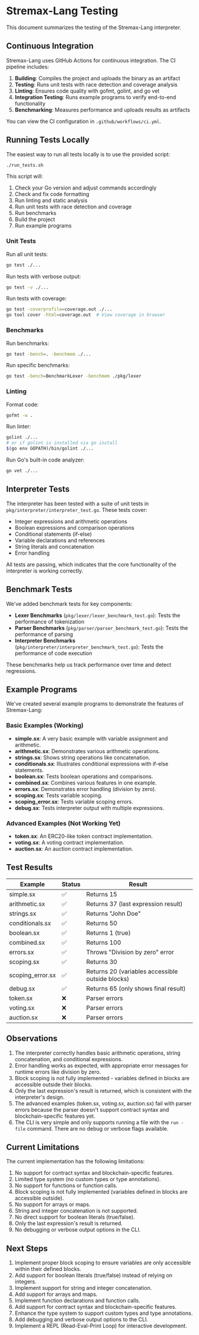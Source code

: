 # Stremax-Lang Testing

This document summarizes the testing of the Stremax-Lang interpreter.

## Continuous Integration

Stremax-Lang uses GitHub Actions for continuous integration. The CI pipeline includes:

1. **Building**: Compiles the project and uploads the binary as an artifact
2. **Testing**: Runs unit tests with race detection and coverage analysis
3. **Linting**: Ensures code quality with gofmt, golint, and go vet
4. **Integration Testing**: Runs example programs to verify end-to-end functionality
5. **Benchmarking**: Measures performance and uploads results as artifacts

You can view the CI configuration in `.github/workflows/ci.yml`.

## Running Tests Locally

The easiest way to run all tests locally is to use the provided script:

```bash
./run_tests.sh
```

This script will:
1. Check your Go version and adjust commands accordingly
2. Check and fix code formatting
3. Run linting and static analysis
4. Run unit tests with race detection and coverage
5. Run benchmarks
6. Build the project
7. Run example programs

### Unit Tests

Run all unit tests:

```bash
go test ./...
```

Run tests with verbose output:

```bash
go test -v ./...
```

Run tests with coverage:

```bash
go test -coverprofile=coverage.out ./...
go tool cover -html=coverage.out  # View coverage in browser
```

### Benchmarks

Run benchmarks:

```bash
go test -bench=. -benchmem ./...
```

Run specific benchmarks:

```bash
go test -bench=BenchmarkLexer -benchmem ./pkg/lexer
```

### Linting

Format code:

```bash
gofmt -w .
```

Run linter:

```bash
golint ./...
# or if golint is installed via go install
$(go env GOPATH)/bin/golint ./...
```

Run Go's built-in code analyzer:

```bash
go vet ./...
```

## Interpreter Tests

The interpreter has been tested with a suite of unit tests in `pkg/interpreter/interpreter_test.go`. These tests cover:

- Integer expressions and arithmetic operations
- Boolean expressions and comparison operations
- Conditional statements (if-else)
- Variable declarations and references
- String literals and concatenation
- Error handling

All tests are passing, which indicates that the core functionality of the interpreter is working correctly.

## Benchmark Tests

We've added benchmark tests for key components:

- **Lexer Benchmarks** (`pkg/lexer/lexer_benchmark_test.go`): Tests the performance of tokenization
- **Parser Benchmarks** (`pkg/parser/parser_benchmark_test.go`): Tests the performance of parsing
- **Interpreter Benchmarks** (`pkg/interpreter/interpreter_benchmark_test.go`): Tests the performance of code execution

These benchmarks help us track performance over time and detect regressions.

## Example Programs

We've created several example programs to demonstrate the features of Stremax-Lang:

### Basic Examples (Working)

- **simple.sx**: A very basic example with variable assignment and arithmetic.
- **arithmetic.sx**: Demonstrates various arithmetic operations.
- **strings.sx**: Shows string operations like concatenation.
- **conditionals.sx**: Illustrates conditional expressions with if-else statements.
- **boolean.sx**: Tests boolean operations and comparisons.
- **combined.sx**: Combines various features in one example.
- **errors.sx**: Demonstrates error handling (division by zero).
- **scoping.sx**: Tests variable scoping.
- **scoping_error.sx**: Tests variable scoping errors.
- **debug.sx**: Tests interpreter output with multiple expressions.

### Advanced Examples (Not Working Yet)

- **token.sx**: An ERC20-like token contract implementation.
- **voting.sx**: A voting contract implementation.
- **auction.sx**: An auction contract implementation.

## Test Results

| Example | Status | Result |
|---------|--------|--------|
| simple.sx | ✅ | Returns 15 |
| arithmetic.sx | ✅ | Returns 37 (last expression result) |
| strings.sx | ✅ | Returns "John Doe" |
| conditionals.sx | ✅ | Returns 50 |
| boolean.sx | ✅ | Returns 1 (true) |
| combined.sx | ✅ | Returns 100 |
| errors.sx | ✅ | Throws "Division by zero" error |
| scoping.sx | ✅ | Returns 30 |
| scoping_error.sx | ✅ | Returns 20 (variables accessible outside blocks) |
| debug.sx | ✅ | Returns 65 (only shows final result) |
| token.sx | ❌ | Parser errors |
| voting.sx | ❌ | Parser errors |
| auction.sx | ❌ | Parser errors |

## Observations

1. The interpreter correctly handles basic arithmetic operations, string concatenation, and conditional expressions.
2. Error handling works as expected, with appropriate error messages for runtime errors like division by zero.
3. Block scoping is not fully implemented - variables defined in blocks are accessible outside their blocks.
4. Only the last expression's result is returned, which is consistent with the interpreter's design.
5. The advanced examples (token.sx, voting.sx, auction.sx) fail with parser errors because the parser doesn't support contract syntax and blockchain-specific features yet.
6. The CLI is very simple and only supports running a file with the `run -file` command. There are no debug or verbose flags available.

## Current Limitations

The current implementation has the following limitations:

1. No support for contract syntax and blockchain-specific features.
2. Limited type system (no custom types or type annotations).
3. No support for functions or function calls.
4. Block scoping is not fully implemented (variables defined in blocks are accessible outside).
5. No support for arrays or maps.
6. String and integer concatenation is not supported.
7. No direct support for boolean literals (true/false).
8. Only the last expression's result is returned.
9. No debugging or verbose output options in the CLI.

## Next Steps

1. Implement proper block scoping to ensure variables are only accessible within their defined blocks.
2. Add support for boolean literals (true/false) instead of relying on integers.
3. Implement support for string and integer concatenation.
4. Add support for arrays and maps.
5. Implement function declarations and function calls.
6. Add support for contract syntax and blockchain-specific features.
7. Enhance the type system to support custom types and type annotations.
8. Add debugging and verbose output options to the CLI.
9. Implement a REPL (Read-Eval-Print Loop) for interactive development. 